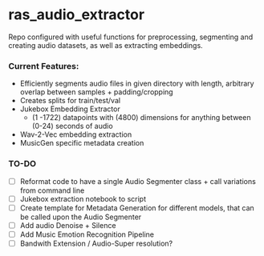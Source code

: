 # ras_audio_extractor
Repo configured with useful functions for preprocessing, segmenting and creating audio datasets, as well as extracting embeddings.

### Current Features:
 - Efficiently segments audio files in given directory with length, arbitrary overlap between samples + padding/cropping
 - Creates splits for train/test/val
 - Jukebox Embedding Extractor
   - (1 -1722) datapoints with (4800) dimensions for anything between (0-24) seconds of audio
 - Wav-2-Vec embedding extraction
 - MusicGen specific metadata creation

### TO-DO
- [ ] Reformat code to have a single Audio Segmenter class + call variations from command line
- [ ] Jukebox extraction notebook to script
- [ ] Create template for Metadata Generation for different models, that can be called upon the Audio Segmenter
- [ ] Add audio Denoise + Silence
- [ ] Add Music Emotion Recognition Pipeline
- [ ] Bandwith Extension / Audio-Super resolution?
